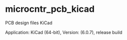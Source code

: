 # microcntr_pcb_kicad
PCB design files KiCad

Application: KiCad (64-bit), Version: (6.0.7), release build
